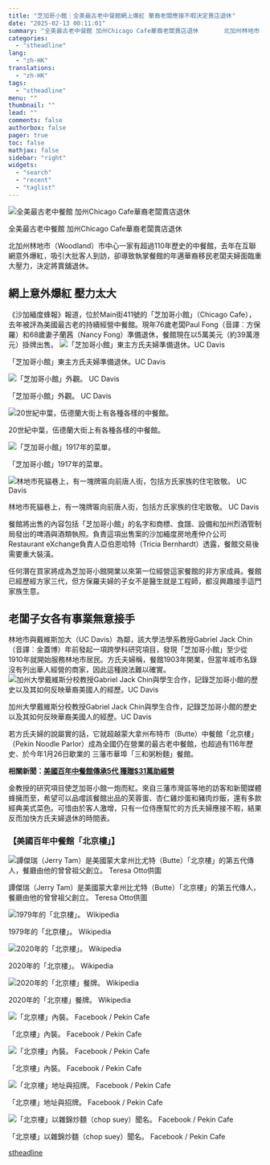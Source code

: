 ```yaml
---
title: "芝加哥小館｜全美最古老中餐館網上爆紅 華裔老闆應接不暇決定賣店退休"
date: "2025-02-13 00:11:01"
summary: "全美最古老中餐館 加州Chicago Cafe華裔老闆賣店退休       北加州林地市（W..."
categories:
  - "stheadline"
lang:
  - "zh-HK"
translations:
  - "zh-HK"
tags:
  - "stheadline"
menu: ""
thumbnail: ""
lead: ""
comments: false
authorbox: false
pager: true
toc: false
mathjax: false
sidebar: "right"
widgets:
  - "search"
  - "recent"
  - "taglist"
---
```


![全美最古老中餐館 加州Chicago Cafe華裔老闆賣店退休](https://image.stheadline.com/f/680p0/0x0/100/none/857250dd723a2b4418d44d4e341d17ea/stheadline/inewsmedia/20250212/_2025021223401484518.jpg)

全美最古老中餐館 加州Chicago Cafe華裔老闆賣店退休




北加州林地市（Woodland）市中心一家有超過110年歷史的中餐館，去年在互聯網意外爆紅，吸引大批客人到訪，卻導致執掌餐館的年邁華裔移民老闆夫婦面臨重大壓力，決定將賣舖退休。

網上意外爆紅 壓力太大
-----------

《沙加緬度蜂報》報道，位於Main街411號的「芝加哥小館」（Chicago Cafe），去年被評為美國最古老的持續經營中餐館。現年76歲老闆Paul Fong（音譯︰方保羅）和68歲妻子蘭茜（Nancy Fong）準備退休，餐館現在以5萬美元（約39萬港元）掛牌出售。
 ![「芝加哥小館」東主方氏夫婦準備退休。UC Davis](https://image.hkhl.hk/f/1024p0/0x0/100/none/7dfb037c535a8c68ca0e232baa12a470/2025-02/photo_6.jpg)


「芝加哥小館」東主方氏夫婦準備退休。UC Davis



 ![「芝加哥小館」外觀。 UC Davis](https://image.hkhl.hk/f/1024p0/0x0/100/none/ff8238ddb7f56cdb9b0cc8376b1d39ec/2025-02/photo2.jpg)


「芝加哥小館」外觀。 UC Davis



 ![20世紀中葉，伍德蘭大街上有各種各樣的中餐館。](https://image.hkhl.hk/f/1024p0/0x0/100/none/0aa05c90f5ef849d9c8baa4106e9bf84/2025-02/2025-02-12_230901.png)


20世紀中葉，伍德蘭大街上有各種各樣的中餐館。



 ![「芝加哥小館」1917年的菜單。](https://image.hkhl.hk/f/1024p0/0x0/100/none/2a05e1ba4f15ea14185bd87a0dc379ad/2025-02/2025-02-12_230926.png)


「芝加哥小館」1917年的菜單。



 ![林地市死貓巷上，有一塊牌匾向前唐人街，包括方氏家族的住宅致敬。 UC Davis](https://image.hkhl.hk/f/1024p0/0x0/100/none/38bad966c35bdfd0a2af8302a93e2748/2025-02/2025-02-12_231006.png)


林地市死貓巷上，有一塊牌匾向前唐人街，包括方氏家族的住宅致敬。 UC Davis




餐館將出售的內容包括「芝加哥小館」的名字和商標、食譜、設備和加州烈酒管制局發出的啤酒與酒類執照。負責這項出售案的沙加緬度房地產仲介公司Restaurant eXchange負責人亞伯恩哈特（Tricia Bernhardt）透露，餐館交易後需要重大裝潢。

任何潛在買家將成為芝加哥小館開業以來第一位經營這家餐館的非方家成員。餐館已經歷經方家三代，但方保羅夫婦的子女不是醫生就是工程師，都沒興趣接手這門家族生意。

老闆子女各有事業無意接手
------------

林地市與戴維斯加大（UC Davis）為鄰，該大學法學系教授Gabriel Jack Chin（音譯︰金蓋博）年前發起一項跨學科研究項目，發現「芝加哥小館」至少從1910年就開始服務林地市居民。方氏夫婦稱，餐館1903年開業，但當年城市名錄沒有列出華人經營的商家，因此這種說法難以確實。
 ![加州大學戴維斯分校教授Gabriel Jack Chin與學生合作，記錄芝加哥小館的歷史以及其如何反映華裔美國人的經歷。UC Davis](https://image.hkhl.hk/f/1024p0/0x0/100/none/777531e9268e4dd7c9a5eac056c17739/2025-02/chicago-cafe-students.jpg)


加州大學戴維斯分校教授Gabriel Jack Chin與學生合作，記錄芝加哥小館的歷史以及其如何反映華裔美國人的經歷。UC Davis




若方氏夫婦的說屬實的話，它就超越蒙大拿州布特市（Butte）中餐館「北京樓」（Pekin Noodle Parlor）成為全國仍在營業的最古老中餐館，也超過有116年歷史、於今年1月26日歇業的 三藩市華埠「三和粥粉麵」餐館。

**相關新聞：[美國百年中餐館傳承5代 獲贈$31萬助經營](https://www.stheadline.com/realtime-world/3238202/)**

金教授的研究項目使芝加哥小館一炮而紅。來自三藩市灣區等地的訪客和新聞媒體蜂擁而至，希望可以品嚐該餐館出品的芙蓉蛋、杏仁雞炒蛋和豬肉炒飯，還有多款經典美式菜色。可惜由於客人激增，只有一位侍應幫忙的方氏夫婦應接不暇，結果反而加快方氏夫婦退休的時間表。

### 【美國百年中餐館「北京樓」】

 ![譚傑瑞（Jerry Tam）是美國蒙大拿州比尤特（Butte）「北京樓」的第五代傳人，餐廳由他的曾曾祖父創立。 Teresa Otto供圖](https://image.hkhl.hk/f/1024p0/0x0/100/none/5806fbfa8aa546cb8d3c600ec75acfe0/2023-06/IMG_0621.jpeg)


譚傑瑞（Jerry Tam）是美國蒙大拿州比尤特（Butte）「北京樓」的第五代傳人，餐廳由他的曾曾祖父創立。 Teresa Otto供圖



 ![1979年的「北京樓」。 Wikipedia](https://image.hkhl.hk/f/1024p0/0x0/100/none/2f1551ad78401f5544672c8b98f7a1a9/2023-06/IMG_0622.jpeg)


1979年的「北京樓」。 Wikipedia



 ![2020年的「北京樓」。 Wikipedia](https://image.hkhl.hk/f/1024p0/0x0/100/none/692d5276f21618cc77241ea93f876389/2023-06/IMG_0623.jpeg)


2020年的「北京樓」。 Wikipedia



 ![2020年的「北京樓」餐牌。 Wikipedia](https://image.hkhl.hk/f/1024p0/0x0/100/none/5c132c59263a35e3380de319f0eee9ca/2023-06/IMG_0624.jpeg)


2020年的「北京樓」餐牌。 Wikipedia



 ![「北京樓」內裝。 Facebook / Pekin Cafe](https://image.hkhl.hk/f/1024p0/0x0/100/none/356bc78fc9b50a531aea245477b0505d/2023-06/IMG_0625.jpeg)


「北京樓」內裝。 Facebook / Pekin Cafe



 ![「北京樓」內裝。 Facebook / Pekin Cafe](https://image.hkhl.hk/f/1024p0/0x0/100/none/e0bfdd4e10ee7951b7cb5eccfc30c3a7/2023-06/IMG_0626.jpeg)


「北京樓」內裝。 Facebook / Pekin Cafe



 ![「北京樓」地址與招牌。 Facebook / Pekin Cafe](https://image.hkhl.hk/f/1024p0/0x0/100/none/756fb8366f9cd1a0788dd946f5cb2b2a/2023-06/IMG_0627.jpeg)


「北京樓」地址與招牌。 Facebook / Pekin Cafe



 ![「北京樓」以雜錦炒麵（chop suey）聞名。 Facebook / Pekin Cafe ](https://image.hkhl.hk/f/1024p0/0x0/100/none/af1078337342807fa350e02f53d4863b/2023-06/IMG_0628.jpeg)


「北京樓」以雜錦炒麵（chop suey）聞名。 Facebook / Pekin Cafe

[stheadline](https://std.stheadline.com/realtime/article/2052460/即時-國際-芝加哥小館-全美最古老中餐館網上爆紅-華裔老闆應接不暇決定賣店退休)
